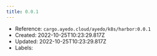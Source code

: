 ```yaml
---
title: 0.0.1
---
```



- Reference: `cargo.ayedo.cloud/ayedo/k8s/harbor:0.0.1`
- Created: 2022-10-25T10:23:29.817Z
- Updated: 2022-10-25T10:23:29.817Z
- Labels:


